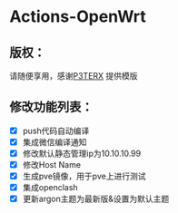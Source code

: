 # Actions-OpenWrt

## 版权：

请随便享用，感谢[P3TERX](https://github.com/P3TERX/Actions-OpenWrt) 提供模版

## 修改功能列表：

- [x] push代码自动编译
- [x] 集成微信编译通知
- [x] 修改默认静态管理ip为10.10.10.99
- [x] 修改Host Name
- [x] 生成pve镜像，用于pve上进行测试
- [x] 集成openclash
- [x] 更新argon主题为最新版&设置为默认主题